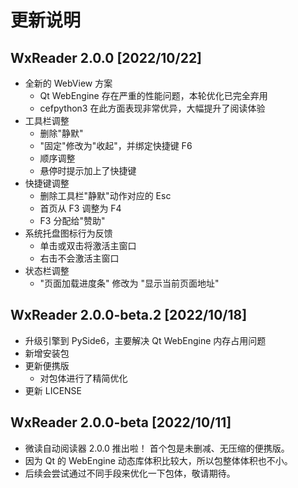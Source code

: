 # 更新说明

## WxReader 2.0.0 [2022/10/22]

- 全新的 WebView 方案
    - Qt WebEngine 存在严重的性能问题，本轮优化已完全弃用
    - cefpython3 在此方面表现非常优异，大幅提升了阅读体验
- 工具栏调整
    - 删除"静默"
    - "固定"修改为"收起"，并绑定快捷键 F6
    - 顺序调整
    - 悬停时提示加上了快捷键
- 快捷键调整
    - 删除工具栏"静默"动作对应的 Esc
    - 首页从 F3 调整为 F4
    - F3 分配给"赞助"
- 系统托盘图标行为反馈
    - 单击或双击将激活主窗口
    - 右击不会激活主窗口
- 状态栏调整
    - "页面加载进度条" 修改为 "显示当前页面地址"

## WxReader 2.0.0-beta.2 [2022/10/18]

- 升级引擎到 PySide6，主要解决 Qt WebEngine 内存占用问题
- 新增安装包
- 更新便携版
    - 对包体进行了精简优化
- 更新 LICENSE

## WxReader 2.0.0-beta [2022/10/11]

- 微读自动阅读器 2.0.0 推出啦！ 首个包是未删减、无压缩的便携版。
- 因为 Qt 的 WebEngine 动态库体积比较大，所以包整体体积也不小。
- 后续会尝试通过不同手段来优化一下包体，敬请期待。
